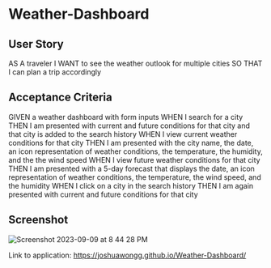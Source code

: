 # Weather-Dashboard

## User Story

AS A traveler
I WANT to see the weather outlook for multiple cities
SO THAT I can plan a trip accordingly

## Acceptance Criteria

GIVEN a weather dashboard with form inputs
WHEN I search for a city
THEN I am presented with current and future conditions for that city and that city is added to the search history
WHEN I view current weather conditions for that city
THEN I am presented with the city name, the date, an icon representation of weather conditions, the temperature, the humidity, and the the wind speed
WHEN I view future weather conditions for that city
THEN I am presented with a 5-day forecast that displays the date, an icon representation of weather conditions, the temperature, the wind speed, and the humidity
WHEN I click on a city in the search history
THEN I am again presented with current and future conditions for that city

## Screenshot

![Screenshot 2023-09-09 at 8 44 28 PM](https://github.com/joshuawongg/Weather-Dashboard/assets/103795053/568c2bd6-632d-41f8-b55e-d485f0c28480)

Link to application: https://joshuawongg.github.io/Weather-Dashboard/
